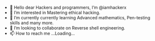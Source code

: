 - 👋 Hello dear Hackers and programmers, I’m @iamhackerx
- 👀 I’m interested in Mastering ethical hacking.
- 🌱 I’m currently currently learning Advanced mathematics, Pen-testing skills and many more.
- 💞️ I’m looking to collaborate on Reverse shell engineering.
- 📫 How to reach me ...Loading...

<!---
iamhackerx/iamhackerx is a ✨ special ✨ repository because its `README.md` (this file) appears on your GitHub profile.
You can click the Preview link to take a look at your changes.
--->
